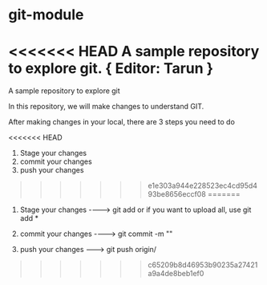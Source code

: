 # git-module
<<<<<<< HEAD
A sample repository to explore git.
{
    Editor: Tarun
}
=======
A sample repository to explore git

In this repository, we will make changes to understand GIT.

After making changes in your local,
there are 3 steps you need to do

<<<<<<< HEAD
1. Stage your changes
2. commit your changes
3. push your changes
>>>>>>> e1e303a944e228523ec4cd95d493be8656eccf08
=======
1. Stage your changes ----> git add <file name> or if you want to upload all, use git add *

2. commit your changes ---->  git commit -m "<your message>"

3. push your changes --->  git push origin/<branchname>
>>>>>>> c65209b8d46953b90235a27421a9a4de8beb1ef0

